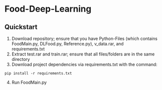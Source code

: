 # Food-Deep-Learning

## Quickstart
1) Download repository; ensure that you have Python-Files (which contains FoodMain.py, DLFood.py, Reference.py), v_data.rar, and requirements.txt
2) Extract test.rar and train.rar; ensure that all files/folders are in the same directory
3) Download project dependencies via requirements.txt with the command:
```
pip install -r requirements.txt
```
4) Run FoodMain.py
